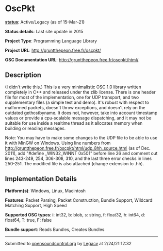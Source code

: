 # OscPkt

**[status](../implementation-status.html)**: Active/Legacy (as of 15-Mar-21)

**Status details**: 
Last site update in 2015

**Project Type**: Programming Language Library

**Project URL**: <http://gruntthepeon.free.fr/oscpkt/>

**OSC Documentation URL**: <http://gruntthepeon.free.fr/oscpkt/html/>

## Description

(I didn't write this.) This is a very minimalistic OSC 1.0 library written completely in C++ and released under the zlib license. There is one header file for most of the implementation, one for UDP transport, and two supplementary files (a simple test and demo). It's robust with respect to malformed packets, doesn't throw exceptions, and doesn't rely on the outdated gethostbyname. It does not, however, take into account timestamp values or provide a cpu-scalable message dispatching, and it may not be suitable for use inside a realtime thread as it allocates memory when building or reading messages. <p> Note: You may have to make some changes to the UDP file to be able to use it with MinGW on Windows. Using line numbers from http://gruntthepeon.free.fr/oscpkt/html/udp_8hh_source.html (as of Dec. 2011), add "#define _WIN32_WINNT 0x501" before line 26 and comment out lines 243-249, 254, 306-308, 310, and the last three error checks in lines 250-251. The modified file is also attached (change extension to .hh).

## Implementation Details

**Platform(s)**: Windows, Linux, Macintosh

**Features**: Packet Parsing, Packet Construction, Bundle Support, Wildcard Matching Support, High Speed

**Supported OSC types**: i: int32, b: blob, s: string, f: float32, h: int64, d: float64, T: true, F: false

**Bundle support**: Reads Bundles, Creates Bundles

---
Submitted to [opensoundcontrol.org](https://opensoundcontrol.org) by [Legacy](https://web.archive.org) at 2/24/21 12:32
